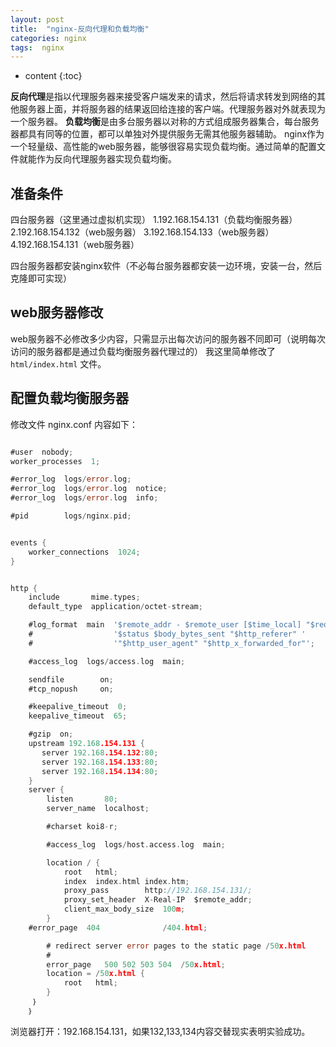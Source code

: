 ```yaml
---
layout: post
title:  "nginx-反向代理和负载均衡"
categories: nginx
tags:  nginx
---
```



* content
{:toc}

**反向代理**是指以代理服务器来接受客户端发来的请求，然后将请求转发到网络的其他服务器上面，并将服务器的结果返回给连接的客户端。代理服务器对外就表现为一个服务器。
**负载均衡**是由多台服务器以对称的方式组成服务器集合，每台服务器都具有同等的位置，都可以单独对外提供服务无需其他服务器辅助。
nginx作为一个轻量级、高性能的web服务器，能够很容易实现负载均衡。通过简单的配置文件就能作为反向代理服务器实现负载均衡。

<!--excerpt-->

## 准备条件

四台服务器（这里通过虚拟机实现）
1.192.168.154.131（负载均衡服务器）
2.192.168.154.132（web服务器）
3.192.168.154.133（web服务器）
4.192.168.154.131（web服务器）

四台服务器都安装nginx软件（不必每台服务器都安装一边环境，安装一台，然后克隆即可实现）

## web服务器修改

web服务器不必修改多少内容，只需显示出每次访问的服务器不同即可（说明每次访问的服务器都是通过负载均衡服务器代理过的）
我这里简单修改了 ` html/index.html ` 文件。

## 配置负载均衡服务器
修改文件 nginx.conf 内容如下：

```go

#user  nobody;
worker_processes  1;

#error_log  logs/error.log;
#error_log  logs/error.log  notice;
#error_log  logs/error.log  info;

#pid        logs/nginx.pid;


events {
    worker_connections  1024;
}


http {
    include       mime.types;
    default_type  application/octet-stream;

    #log_format  main  '$remote_addr - $remote_user [$time_local] "$request" '
    #                  '$status $body_bytes_sent "$http_referer" '
    #                  '"$http_user_agent" "$http_x_forwarded_for"';

    #access_log  logs/access.log  main;

    sendfile        on;
    #tcp_nopush     on;

    #keepalive_timeout  0;
    keepalive_timeout  65;

    #gzip  on;
    upstream 192.168.154.131 {
       server 192.168.154.132:80;
       server 192.168.154.133:80;
       server 192.168.154.134:80;
    }
    server {
        listen       80;
        server_name  localhost;

        #charset koi8-r;

        #access_log  logs/host.access.log  main;

        location / {
            root   html;
            index  index.html index.htm;
            proxy_pass        http://192.168.154.131/;
            proxy_set_header  X-Real-IP  $remote_addr;
            client_max_body_size  100m;
        }
    #error_page  404              /404.html;

        # redirect server error pages to the static page /50x.html
        #
        error_page   500 502 503 504  /50x.html;
        location = /50x.html {
            root   html;
        }
     ｝
    ｝

```

浏览器打开：192.168.154.131，如果132,133,134内容交替现实表明实验成功。
